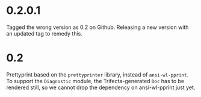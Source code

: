 # 0.2.0.1

Tagged the wrong version as 0.2 on Github. Releasing a new version with an
updated tag to remedy this.

# 0.2

Prettyprint based on the `prettyprinter` library, instead of `ansi-wl-pprint`.
To support the `Diagnostic` module, the Trifecta-generated `Doc` has to be
rendered still, so we cannot drop the dependency on ansi-wl-pprint just yet.
